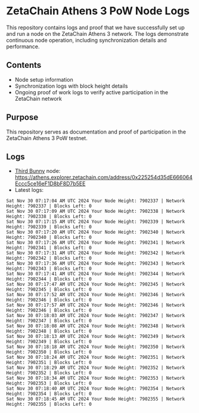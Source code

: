 # ZetaChain Athens 3 PoW Node Logs
This repository contains logs and proof that we have successfully set up and run a node on the ZetaChain Athens 3 network. The logs demonstrate continuous node operation, including synchronization details and performance.

## Contents
- Node setup information
- Synchronization logs with block height details
- Ongoing proof of work logs to verify active participation in the ZetaChain network

## Purpose
This repository serves as documentation and proof of participation in the ZetaChain Athens 3 PoW testnet.

## Logs

- [Third Bunny](https://thirdbunny.xyz/) node: https://athens.explorer.zetachain.com/address/0x225254d35dE666064Eccc5ce16eF1D8bF8D7b5EE
- Latest logs:
```
Sat Nov 30 07:17:04 AM UTC 2024 Your Node Height: 7902337 | Network Height: 7902337 | Blocks Left: 0
Sat Nov 30 07:17:09 AM UTC 2024 Your Node Height: 7902338 | Network Height: 7902338 | Blocks Left: 0
Sat Nov 30 07:17:15 AM UTC 2024 Your Node Height: 7902339 | Network Height: 7902339 | Blocks Left: 0
Sat Nov 30 07:17:20 AM UTC 2024 Your Node Height: 7902340 | Network Height: 7902340 | Blocks Left: 0
Sat Nov 30 07:17:26 AM UTC 2024 Your Node Height: 7902341 | Network Height: 7902341 | Blocks Left: 0
Sat Nov 30 07:17:31 AM UTC 2024 Your Node Height: 7902342 | Network Height: 7902342 | Blocks Left: 0
Sat Nov 30 07:17:36 AM UTC 2024 Your Node Height: 7902343 | Network Height: 7902343 | Blocks Left: 0
Sat Nov 30 07:17:41 AM UTC 2024 Your Node Height: 7902344 | Network Height: 7902344 | Blocks Left: 0
Sat Nov 30 07:17:47 AM UTC 2024 Your Node Height: 7902345 | Network Height: 7902345 | Blocks Left: 0
Sat Nov 30 07:17:52 AM UTC 2024 Your Node Height: 7902346 | Network Height: 7902346 | Blocks Left: 0
Sat Nov 30 07:17:57 AM UTC 2024 Your Node Height: 7902346 | Network Height: 7902346 | Blocks Left: 0
Sat Nov 30 07:18:03 AM UTC 2024 Your Node Height: 7902347 | Network Height: 7902347 | Blocks Left: 0
Sat Nov 30 07:18:08 AM UTC 2024 Your Node Height: 7902348 | Network Height: 7902348 | Blocks Left: 0
Sat Nov 30 07:18:13 AM UTC 2024 Your Node Height: 7902349 | Network Height: 7902349 | Blocks Left: 0
Sat Nov 30 07:18:18 AM UTC 2024 Your Node Height: 7902350 | Network Height: 7902350 | Blocks Left: 0
Sat Nov 30 07:18:24 AM UTC 2024 Your Node Height: 7902351 | Network Height: 7902351 | Blocks Left: 0
Sat Nov 30 07:18:29 AM UTC 2024 Your Node Height: 7902352 | Network Height: 7902352 | Blocks Left: 0
Sat Nov 30 07:18:34 AM UTC 2024 Your Node Height: 7902353 | Network Height: 7902353 | Blocks Left: 0
Sat Nov 30 07:18:40 AM UTC 2024 Your Node Height: 7902354 | Network Height: 7902354 | Blocks Left: 0
Sat Nov 30 07:18:45 AM UTC 2024 Your Node Height: 7902355 | Network Height: 7902355 | Blocks Left: 0
```

